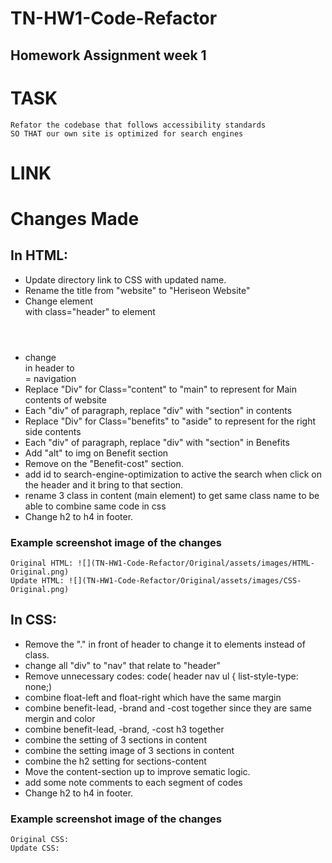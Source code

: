 # TN-HW1-Code-Refactor
## Homework Assignment week 1
# TASK
    Refator the codebase that follows accessibility standards 
    SO THAT our own site is optimized for search engines
# LINK
    
# Changes Made
## In HTML:
* Update directory link to CSS with updated name.
* Rename the <Head> title from "website" to "Heriseon Website"
* Change element <div> with class="header" to element <header>
* change <div> in header to <nav> = navigation
* Replace "Div" for Class="content" to "main" to represent for Main contents of website
* Each "div" of paragraph, replace "div" with "section" in contents
* Replace "Div" for Class="benefits" to "aside" to represent for the right side contents
* Each "div" of paragraph, replace "div" with "section" in Benefits
* Add "alt" to img on Benefit section
* Remove </img> on the "Benefit-cost" section.
* add id to search-engine-optimization to active the search when click on the header and it bring to that section.
* rename 3 class in content (main element) to get same class name to be able to combine same code in css
* Change h2 to h4 in footer.

### Example screenshot image of the changes
    Original HTML: ![](TN-HW1-Code-Refactor/Original/assets/images/HTML-Original.png)
    Update HTML: ![](TN-HW1-Code-Refactor/Original/assets/images/CSS-Original.png)

## In CSS:
* Remove the "." in front of header to change it to elements instead of class.
* change all "div" to "nav" that relate to "header"
* Remove unnecessary codes:
    code( header nav ul {
        list-style-type: none;)
* combine float-left and float-right which have the same margin
* combine benefit-lead, -brand and -cost together since they are same mergin and color
* combine benefit-lead, -brand, -cost h3 together
* combine the setting of 3 sections in content
* combine the setting image of 3 sections in content
* combine the h2 setting for sections-content
* Move the content-section up to improve sematic logic.
* add some note comments to each segment of codes
* Change h2 to h4 in footer.

### Example screenshot image of the changes
    Original CSS:
    Update CSS: